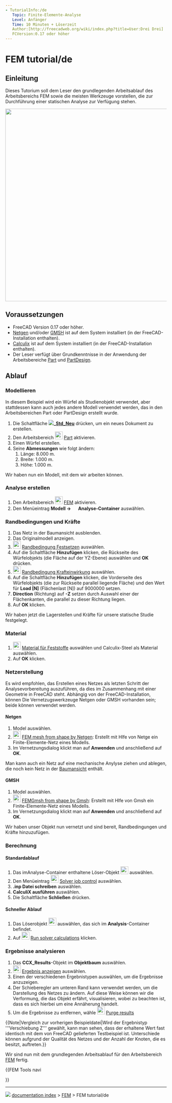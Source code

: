 ```yaml
---
- TutorialInfo:/de
   Topic: Finite-Elemente-Analyse
   Level: Anfänger
   Time: 10 Minuten + Löserzeit
   Author:[http://freecadweb.org/wiki/index.php?title=User:Drei Drei]
   FCVersion:0.17 oder höher
---
```


# FEM tutorial/de







## Einleitung

Dieses Tutorium soll dem Leser den grundlegenden Arbeitsablauf des Arbeitsbereichs FEM sowie die meisten Werkzeuge vorstellen, die zur Durchführung einer statischen Analyse zur Verfügung stehen.

<img alt="" src=images/FEM_tutorial_result.png  style="width:600px;">



## Voraussetzungen

-   FreeCAD Version 0.17 oder höher.
-   [Netgen](http://sourceforge.net/projects/netgen-mesher/) und/oder [GMSH](http://geuz.org/gmsh/) ist auf dem System installiert (in der FreeCAD-Installation enthalten).
-   [Calculix](http://www.calculix.de/) ist auf dem System installiert (in der FreeCAD-Installation enthalten).
-   Der Leser verfügt über Grundkenntnisse in der Anwendung der Arbeitsbereiche [Part](Part_Workbench/de.md) und [PartDesign](PartDesign_Workbench/de.md).



## Ablauf



### Modellieren

In diesem Beispiel wird ein Würfel als Studienobjekt verwendet, aber stattdessen kann auch jedes andere Modell verwendet werden, das in den Arbeitsbereichen Part oder PartDesign erstellt wurde.

1.  Die Schaltfläche **![](images/)_[Std_Neu](Std_New/de.md)** drücken, um ein neues Dokument zu erstellen.
2.  Den Arbeitsbereich <img alt="" src=images/Workbench_Part.svg  style="width:24px;"> [Part](Part_Workbench.md) aktivieren.
3.  Einen Würfel erstellen.
4.  Seine **Abmessungen** wie folgt ändern:
    1.  Länge: 8.000 m.
    2.  Breite: 1.000 m.
    3.  Höhe: 1.000 m.

Wir haben nun ein Modell, mit dem wir arbeiten können.



### Analyse erstellen 

1.  Den Arbeitsbereich <img alt="" src=images/Workbench_FEM.svg  style="width:24px;"> [FEM](FEM_Workbench.md) aktivieren.
2.  Den Menüeintrag **Modell → <img src="images/FEM_Analysis.svg" width=16px> Analyse-Container‏‎** auswählen.



### Randbedingungen und Kräfte 

1.  Das Netz in der Baumansicht ausblenden.
2.  Das Originalmodell anzeigen.
3.  <img alt="" src=images/FEM_ConstraintFixed.svg  style="width:24px;"> [Randbedingung Festsetzen](FEM_ConstraintFixed/de.md) auswählen.
4.  Auf die Schaltfläche **Hinzufügen** klicken, die Rückseite des Würfelobjekts (die Fläche auf der YZ-Ebene) auswählen und **OK** drücken.
5.  <img alt="" src=images/FEM_ConstraintForce.svg  style="width:24px;"> [Randbedingung Krafteinwirkung](FEM_ConstraintForce/de.md) auswählen.
6.  Auf die Schaltfläche **Hinzufügen** klicken, die Vorderseite des Würfelobjekts (die zur Rückseite parallel liegende Fläche) und den Wert für **Load \[N\]** (Flächenlast \[N\]) auf 9000000 setzen.
7.  **Direction** (Richtung) auf **-Z** setzen durch Auswahl einer der Flächenkanten, die parallel zu dieser Richtung liegen.
8.  Auf **OK** klicken.

Wir haben jetzt die Lagerstellen und Kräfte für unsere statische Studie festgelegt.



### Material

1.  <img alt="" src=images/FEM_MaterialSolid.svg  style="width:24px;"> [Material für Feststoffe](FEM_MaterialSolid/de.md) auswählen und Calculix-Steel als Material auswählen.
2.  Auf **OK** klicken.



### Netzerstellung

Es wird empfohlen, das Erstellen eines Netzes als letzten Schritt der Analysevorbereitung auszuführen, da dies im Zusammenhang mit einer Geometrie in FreeCAD steht. Abhängig von der FreeCAD-Installation, können Die Vernetzugswerkzeuge Netgen oder GMSH vorhanden sein; beide können verwendet werden.



#### Netgen

1.  Model auswählen.
2.  <img alt="" src=images/FEM_MeshNetgenFromShape.svg  style="width:24px;"> [FEM mesh from shape by Netgen](FEM_MeshNetgenFromShape/de.md): Erstellt mit Hlfe von Netge ein Finite-Elemente-Netz eines Modells.
3.  Im Vernetzungsdialog klickt man auf **Anwenden** und anschließend auf **OK**.

Man kann auch ein Netz auf eine mechanische Anylyse ziehen und ablegen, die noch kein Netz in der [Baumansicht](Tree_view/de.md) enthält.



#### GMSH

1.  Model auswählen.
2.  <img alt="" src=images/FEM_MeshGmshFromShape.svg  style="width:24px;"> [FEMGmsh from shape by Gmsh](FEM_MeshGmshFromShape/de.md): Erstellt mit Hlfe von Gmsh ein Finite-Elemente-Netz eines Modells.
3.  Im Vernetzungsdialog klickt man auf **Anwenden** und anschließend auf **OK**.

Wir haben unser Objekt nun vernetzt und sind bereit, Randbedingungen und Kräfte hinzuzufügen.



### Berechnung



#### Standardablauf

1.  Das imAnalyse-Container enthaltene Löser-Objekt <img alt="" src=images/FEM_SolverCalculixCxxtools.svg  style="width:24px;"> auswählen.
2.  Den Menüeintrag <img alt="" src=images/FEM_SolverControl.svg  style="width:24px;"> [Solver job control](FEM_SolverControl/de.md) auswählen.
3.  **.inp Datei schreiben** auswählen.
4.  **CalculiX ausführen** auswählen.
5.  Die Schaltfläche **Schließen** drücken.



#### Schneller Ablauf 

1.  Das Löserobjekt <img alt="" src=images/FEM_SolverCalculixCxxtools.svg  style="width:24px;"> auswählen, das sich im **Analysis**-Container befindet.
2.  Auf <img alt="" src=images/FEM_SolverRun.svg  style="width:24px;"> [Run solver calculations](FEM_SolverRun/de.md) klicken.



### Ergebnisse analysieren 

1.  Das **CCX_Results**-Objekt im **Objektbaum** auswählen.
2.  <img alt="" src=images/FEM_ResultShow.svg  style="width:24px;"> [Ergebnis anzeigen](FEM_ResultShow/de.md) auswählen.
3.  Einen der verschiedenen Ergebnistypen auswählen, um die Ergebnisse anzuzeigen.
4.  Der Schieberegler am unteren Rand kann verwendet werden, um die Darstellung des Netzes zu ändern. Auf diese Weise können wir die Verformung, die das Objekt erfährt, visualisieren, wobei zu beachten ist, dass es sich hierbei um eine Annäherung handelt.
5.  Um die Ergebnisse zu entfernen, wähle <img alt="" src=images/FEM_ResultsPurge.svg  style="width:24px;"> [Purge results](FEM_ResultsPurge/de.md)


{{Note|Vergleich zur vorherigen Beispieldatei|Wird der Ergebnistyp '''Verschiebung Z''' gewählt, kann man sehen, dass der erhaltene Wert fast identisch mit dem von FreeCAD gelieferten Testbeispiel ist. Unterschiede können aufgrund der Qualität des Netzes und der Anzahl der Knoten, die es besitzt, auftreten.}}

Wir sind nun mit dem grundlegenden Arbeitsablauf für den Arbeitsbereich [FEM](FEM_Workbench/de.md) fertig.


{{FEM Tools navi

}}



---
![](images/Button_right.svg) [documentation index](../README.md) > [FEM](Category_FEM.md) > FEM tutorial/de

